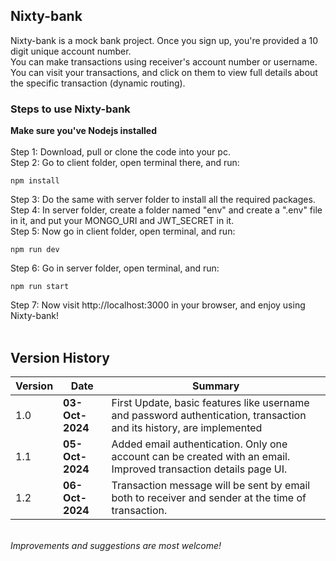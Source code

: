 ## Nixty-bank
Nixty-bank is a mock bank project. Once you sign up, you're provided a 10 digit unique account number. <br>
You can make transactions using receiver's account number or username.<br>
You can visit your transactions, and click on them to view full details about the specific transaction (dynamic routing).

### Steps to use Nixty-bank
<b>Make sure you've Nodejs installed</b> <br><br>
Step 1: Download, pull or clone the code into your pc.<br>
Step 2: Go to client folder, open terminal there, and run:
```
npm install
```
Step 3: Do the same with server folder to install all the required packages. <br>
Step 4: In server folder, create a folder named "env" and create a ".env" file in it, and put your MONGO_URI and JWT_SECRET in it. <br>
Step 5: Now go in client folder, open terminal, and run:
```
npm run dev
```
Step 6: Go in server folder, open terminal, and run:
```
npm run start
```
Step 7: Now visit http://localhost:3000 in your browser, and enjoy using Nixty-bank! <br><br>
## Version History
| Version | Date       | Summary         |
|---------|------------|-----------------|
|1.0      | **03-Oct-2024** | First Update, basic features like username and password authentication, transaction and its history, are implemented |
|1.1      | **05-Oct-2024** | Added email authentication. Only one account can be created with an email. Improved transaction details page UI. |
|1.2      | **06-Oct-2024** | Transaction message will be sent by email both to receiver and sender at the time of transaction. |
<br>
<i>Improvements and suggestions are most welcome!</i>
